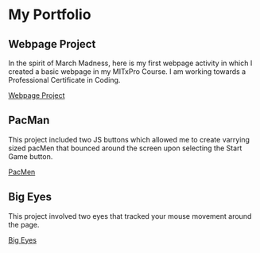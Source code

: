 # My Portfolio
## Webpage Project
In the spirit of March Madness, here is my first webpage activity in which I created a basic webpage in my MITxPro Course. I am working towards a Professional Certificate in Coding.

<a href= "https://github.com/BrandonDobransky/brandondobransky.github.io/assets/127439948/dcc3e909-bff4-47a6-841d-4d4d6cb441af"> Webpage Project </a>

## PacMan 
This project included two JS buttons which allowed me to create varrying sized pacMen that bounced around the screen upon selecting the Start Game button. 

<a href= "https://github.com/BrandonDobransky/brandondobransky.github.io/assets/127439948/420ac2a8-0ebb-4bca-9b07-19139c74e8b4"> PacMen</a>

## Big Eyes
This project involved two eyes that tracked your mouse movement around the page. 

<a href= "https://github.com/BrandonDobransky/brandondobransky.github.io/assets/127439948/68b93405-9055-44f5-bdf8-efaa26980626"> Big Eyes</a>
